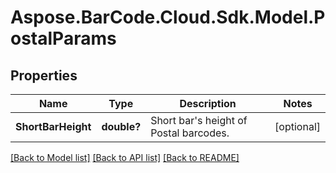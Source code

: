 # Aspose.BarCode.Cloud.Sdk.Model.PostalParams
## Properties

Name | Type | Description | Notes
------------ | ------------- | ------------- | -------------
**ShortBarHeight** | **double?** | Short bar&#39;s height of Postal barcodes.  | [optional] 

[[Back to Model list]](../README.md#documentation-for-models) [[Back to API list]](../README.md#documentation-for-api-endpoints) [[Back to README]](../README.md)

